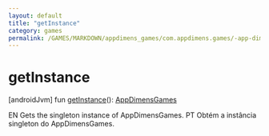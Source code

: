 ```yaml
---
layout: default
title: "getInstance"
category: games
permalink: /GAMES/MARKDOWN/appdimens_games/com.appdimens.games/-app-dimens-games/-companion/get-instance.html
---
```


# getInstance

[androidJvm]
fun [getInstance](get-instance.md)(): [AppDimensGames](../index.md)

EN Gets the singleton instance of AppDimensGames. PT Obtém a instância singleton do AppDimensGames.